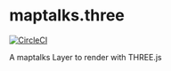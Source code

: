 # maptalks.three

[![CircleCI](https://circleci.com/gh/maptalks/maptalks.three.svg?style=shield)](https://circleci.com/gh/maptalks/maptalks.three)

A maptalks Layer to render with THREE.js
